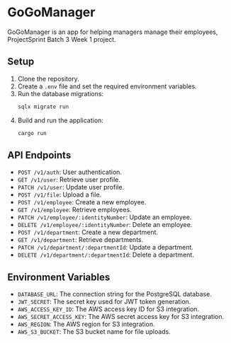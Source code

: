 # GoGoManager
GoGoManager is an app for helping managers manage their employees, ProjectSprint Batch 3 Week 1 project.

## Setup

1. Clone the repository.
2. Create a `.env` file and set the required environment variables.
3. Run the database migrations:
   ```bash
   sqlx migrate run
   ```
4. Build and run the application:
   ```bash
   cargo run
   ```

## API Endpoints

- `POST /v1/auth`: User authentication.
- `GET /v1/user`: Retrieve user profile.
- `PATCH /v1/user`: Update user profile.
- `POST /v1/file`: Upload a file.
- `POST /v1/employee`: Create a new employee.
- `GET /v1/employee`: Retrieve employees.
- `PATCH /v1/employee/:identityNumber`: Update an employee.
- `DELETE /v1/employee/:identityNumber`: Delete an employee.
- `POST /v1/department`: Create a new department.
- `GET /v1/department`: Retrieve departments.
- `PATCH /v1/department/:departmentId`: Update a department.
- `DELETE /v1/department/:departmentId`: Delete a department.

## Environment Variables

- `DATABASE_URL`: The connection string for the PostgreSQL database.
- `JWT_SECRET`: The secret key used for JWT token generation.
- `AWS_ACCESS_KEY_ID`: The AWS access key ID for S3 integration.
- `AWS_SECRET_ACCESS_KEY`: The AWS secret access key for S3 integration.
- `AWS_REGION`: The AWS region for S3 integration.
- `AWS_S3_BUCKET`: The S3 bucket name for file uploads.
